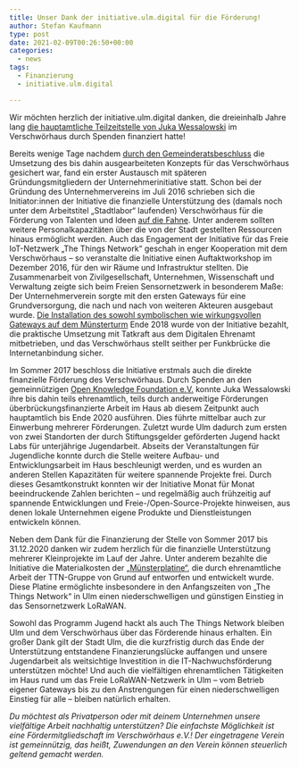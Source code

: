 ```yaml
---
title: Unser Dank der initiative.ulm.digital für die Förderung!
author: Stefan Kaufmann
type: post
date: 2021-02-09T00:26:50+00:00
categories:
  - news
tags:
  - Finanzierung
  - initiative.ulm.digital

---
```

Wir möchten herzlich der initiative.ulm.digital danken, die dreieinhalb Jahre lang [die hauptamtliche Teilzeitstelle von Juka Wessalowski][1] im Verschwörhaus durch Spenden finanziert hatte!

Bereits wenige Tage nachdem [durch den Gemeinderatsbeschluss][2] die Umsetzung des bis dahin ausgearbeiteten Konzepts für das Verschwörhaus gesichert war, fand ein erster Austausch mit späteren Gründungsmitgliedern der Unternehmerinitiative statt. Schon bei der Gründung des Unternehmervereins im Juli 2016 schrieben sich die Initiator:innen der Initiative die finanzielle Unterstützung des (damals noch unter dem Arbeitstitel „Stadtlabor“ laufenden) Verschwörhaus für die Förderung von Talenten und Ideen [auf die Fahne][3]. Unter anderem sollten weitere Personalkapazitäten über die von der Stadt gestellten Ressourcen hinaus ermöglicht werden. Auch das Engagement der Initiative für das Freie IoT-Netzwerk „The Things Network“ geschah in enger Kooperation mit dem Verschwörhaus – so veranstalte die Initiative einen Auftaktworkshop im Dezember 2016, für den wir Räume und Infrastruktur stellten. Die Zusammenarbeit von Zivilgesellschaft, Unternehmen, Wissenschaft und Verwaltung zeigte sich beim Freien Sensornetzwerk in besonderem Maße: Der Unternehmerverein sorgte mit den ersten Gateways für eine Grundversorgung, die nach und nach von weiteren Akteuren ausgebaut wurde. [Die Installation des sowohl symbolischen wie wirkungsvollen Gateways auf dem Münsterturm][4] Ende 2018 wurde von der Initiative bezahlt, die praktische Umsetzung mit Tatkraft aus dem Digitalen Ehrenamt mitbetrieben, und das Verschwörhaus stellt seither per Funkbrücke die Internetanbindung sicher.

Im Sommer 2017 beschloss die Initiative erstmals auch die direkte finanzielle Förderung des Verschwörhaus. Durch Spenden an den gemeinnützigen [Open Knowledge Foundation e.V.][5] konnte Juka Wessalowski ihre bis dahin teils ehrenamtlich, teils durch anderweitige Förderungen überbrückungsfinanzierte Arbeit im Haus ab diesem Zeitpunkt auch hauptamtlich bis Ende 2020 ausführen. Dies führte mittelbar auch zur Einwerbung mehrerer Förderungen. Zuletzt wurde Ulm dadurch zum ersten von zwei Standorten der durch Stiftungsgelder geförderten Jugend hackt Labs für unterjährige Jugendarbeit. Abseits der Veranstaltungen für Jugendliche konnte durch die Stelle weitere Aufbau- und Entwicklungsarbeit im Haus beschleunigt werden, und es wurden an anderen Stellen Kapazitäten für weitere spannende Projekte frei. Durch dieses Gesamtkonstrukt konnten wir der Initiative Monat für Monat beeindruckende Zahlen berichten – und regelmäßig auch frühzeitig auf spannende Entwicklungen und Freie-/Open-Source-Projekte hinweisen, aus denen lokale Unternehmen eigene Produkte und Dienstleistungen entwickeln können.

Neben dem Dank für die Finanzierung der Stelle von Sommer 2017 bis 31.12.2020 danken wir zudem herzlich für die finanzielle Unterstützung mehrerer Kleinprojekte im Lauf der Jahre. Unter anderem bezahlte die Initiative die Materialkosten der [„Münsterplatine“][6], die durch ehrenamtliche Arbeit der TTN-Gruppe von Grund auf entworfen und entwickelt wurde. Diese Platine ermöglichte insbesondere in den Anfangszeiten von „The Things Network“ in Ulm einen niederschwelligen und günstigen Einstieg in das Sensornetzwerk LoRaWAN.

Sowohl das Programm Jugend hackt als auch The Things Network bleiben Ulm und dem Verschwörhaus über das Förderende hinaus erhalten. Ein großer Dank gilt der Stadt Ulm, die die kurzfristig durch das Ende der Unterstützung entstandene Finanzierungslücke auffangen und unsere Jugendarbeit als weitsichtige Investition in die IT-Nachwuchsförderung unterstützen möchte! Und auch die vielfältigen ehrenamtlichen Tätigkeiten im Haus rund um das Freie LoRaWAN-Netzwerk in Ulm – vom Betrieb eigener Gateways bis zu den Anstrengungen für einen niederschwelligen Einstieg für alle – bleiben natürlich erhalten.

_Du möchtest als Privatperson oder mit deinem Unternehmen unsere vielfältige Arbeit nachhaltig unterstützen? Die einfachste Möglichkeit ist eine Fördermitgliedschaft im Verschwörhaus e.V.! Der eingetragene Verein ist gemeinnützig, das heißt, Zuwendungen an den Verein können steuerlich geltend gemacht werden._

 [1]: /danke-fuer-alles-juka/
 [2]: /der-gemeinderat-findet-uns-cool-o/
 [3]: https://www.swp.de/suedwesten/staedte/ulm/verein-_inititiative.ulm.digital_-macht-ulm-fit-fuers-digitale-zeitalter-22912141.html
 [4]: https://lora.ulm-digital.com/blog/gateway-auf-dem-ulmer-muenster
 [5]: https://okfn.de/
 [6]: https://lora.ulm-digital.com/blog/die-ttn-ulm-platine